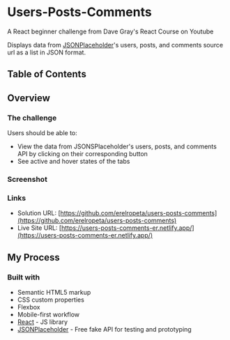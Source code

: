 # Users-Posts-Comments

A React beginner challenge from Dave Gray's React Course on Youtube

Displays data from [JSONPlaceholder](https://jsonplaceholder.typicode.com/)'s users, posts, and comments source url as a list in JSON format.

## Table of Contents

## Overview

### The challenge

Users should be able to:

- View the data from JSONSPlaceholder's users, posts, and comments API by clicking on their corresponding button
- See active and hover states of the tabs

### Screenshot

### Links

- Solution URL: [https://github.com/erelropeta/users-posts-comments](https://github.com/erelropeta/users-posts-comments)
- Live Site URL: [https://users-posts-comments-er.netlify.app/](https://users-posts-comments-er.netlify.app/)

## My Process

### Built with

- Semantic HTML5 markup
- CSS custom properties
- Flexbox
- Mobile-first workflow
- [React](https://react.dev/) - JS library
- [JSONPlaceholder](https://jsonplaceholder.typicode.com/) - Free fake API for testing and prototyping

